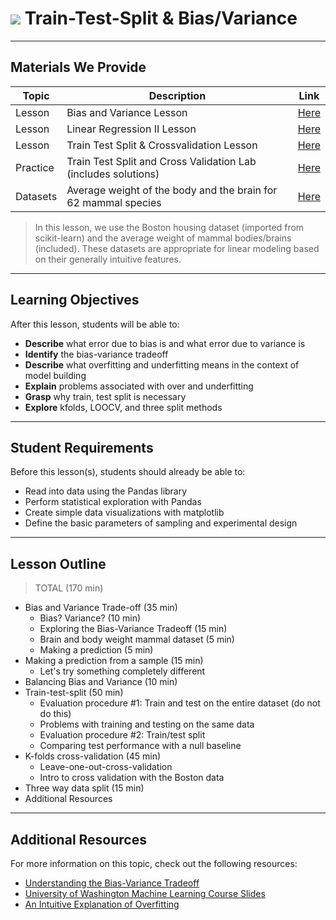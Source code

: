 # ![](https://ga-dash.s3.amazonaws.com/production/assets/logo-9f88ae6c9c3871690e33280fcf557f33.png) Train-Test-Split & Bias/Variance

---

## Materials We Provide

| Topic | Description | Link |
| --- | --- | --- |
| Lesson | Bias and Variance Lesson | [Here](./1-bias-and-variance.ipynb) |
| Lesson | Linear Regression II Lesson | [Here](./2-linear_regression-ii_.ipynb) |
| Lesson | Train Test Split & Crossvalidation Lesson | [Here](./3-train-test-split.ipynb) |
| Practice  | Train Test Split and Cross Validation Lab (includes solutions) | [Here](./practice/)
| Datasets | Average weight of the body and the brain for 62 mammal species | [Here](./data/mammals.txt) |

> In this lesson, we use the Boston housing dataset (imported from scikit-learn) and the average weight of mammal bodies/brains (included). These datasets are appropriate for linear modeling based on their generally intuitive features.

---

## Learning Objectives

After this lesson, students will be able to:
- **Describe** what error due to bias is and what error due to variance is
- **Identify** the bias-variance tradeoff
- **Describe** what overfitting and underfitting means in the context of model building
- **Explain** problems associated with over and underfitting
- **Grasp** why train, test split is necessary
- **Explore** kfolds, LOOCV, and three split methods

---

## Student Requirements

Before this lesson(s), students should already be able to:
- Read into data using the Pandas library
- Perform statistical exploration with Pandas
- Create simple data visualizations with matplotlib
- Define the basic parameters of sampling and experimental design

---

## Lesson Outline

> TOTAL (170 min)
- Bias and Variance Trade-off (35 min)
  - Bias? Variance? (10 min)
  - Exploring the Bias-Variance Tradeoff (15 min)
  - Brain and body weight mammal dataset (5 min)
  - Making a prediction (5 min)
- Making a prediction from a sample (15 min)
  - Let's try something completely different
- Balancing Bias and Variance (10 min)
- Train-test-split (50 min)
  - Evaluation procedure #1: Train and test on the entire dataset (do not do this)
  - Problems with training and testing on the same data
  - Evaluation procedure #2: Train/test split
  - Comparing test performance with a null baseline
- K-folds cross-validation (45 min)
  - Leave-one-out-cross-validation
  - Intro to cross validation with the Boston data
- Three way data split (15 min)
- Additional Resources

---


## Additional Resources

For more information on this topic, check out the following resources:

- [Understanding the Bias-Variance Tradeoff](http://scott.fortmann-roe.com/docs/BiasVariance.html)
- [University of Washington Machine Learning Course Slides](https://courses.cs.washington.edu/courses/cse546/12wi/slides/)
- [An Intuitive Explanation of Overfitting](https://www.quora.com/What-is-an-intuitive-explanation-of-overfitting/answer/Jessica-Su)
